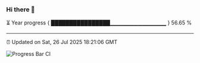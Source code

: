 ### Hi there 👋

⏳ Year progress { ████████████████▁▁▁▁▁▁▁▁▁▁▁▁▁▁ } 56.65 %

---

⏰ Updated on Sat, 26 Jul 2025 18:21:06 GMT

![Progress Bar CI](https://github.com/liununu/liununu/workflows/Progress%20Bar%20CI/badge.svg)
